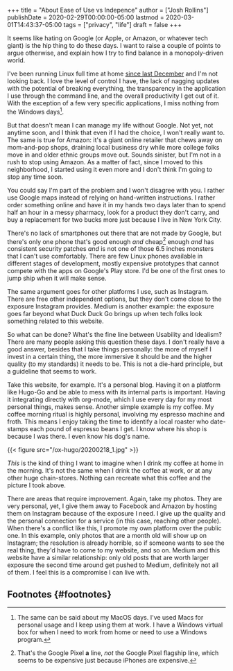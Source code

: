 +++
title = "About Ease of Use vs Indepence"
author = ["Josh Rollins"]
publishDate = 2020-02-29T00:00:00-05:00
lastmod = 2020-03-01T14:43:37-05:00
tags = ["privacy", "life"]
draft = false
+++

It seems like hating on Google (or Apple, or Amazon, or whatever tech giant) is the hip thing to do these days. I want to raise a couple of points to argue otherwise, and explain how I try to find balance in a monopoly-driven world.

<!--more-->

I've been running Linux full time at home [since last December](https://joshrollinswrites.com/help-desk-head-desk/20191208/) and I'm not looking back. I love the level of control I have, the lack of nagging updates with the potential of breaking everything, the transparency in the application I use through the command line, and the overall productivity I get out of it. With the exception of a few very specific applications, I miss nothing from the Windows days[^fn:1].

But that doesn't mean I can manage my life without Google. Not yet, not anytime soon, and I think that even if I had the choice, I won't really want to. The same is true for Amazon: it's a giant online retailer that chews away on mom-and-pop shops, draining local business dry while more college folks move in and older ethnic groups move out. Sounds sinister, but I'm not in a rush to stop using Amazon. As a matter of fact, since I moved to this neighborhood, I started using it even more and I don't think I'm going to stop any time soon.

You could say I'm part of the problem and I won't disagree with you. I rather use Google maps instead of relying on hand-written instructions. I rather order something online and have it in my hands two days later than to spend half an hour in a messy pharmacy, look for a product they don't carry, and buy a replacement for two bucks more just because I live in New York City.

There's no lack of smartphones out there that are not made by Google, but there's only one phone that's good enough _and_ cheap[^fn:2] enough _and_ has consistent security patches _and_ is not one of those 6.5 inches monsters that I can't use comfortably. There are few Linux phones available in different stages of development, mostly expensive prototypes that cannot compete with the apps on Google's Play store. I'd be one of the first ones to jump ship when it will make sense.

The same argument goes for other platforms I use, such as Instagram. There are free other independent options, but they don't come close to the exposure Instagram provides. Medium is another example: the exposure goes far beyond what Duck Duck Go brings up when tech folks look something related to this website.

So what can be done? What's the fine line between Usability and Idealism? There are many people asking this question these days. I don't really have a good answer, besides that I take things personally: the more of myself I invest in a certain thing, the more immersive it should be and the higher quality (to my standards) it needs to be. This is not a die-hard principle, but a guideline that seems to work.

Take this website, for example. It's a personal blog. Having it on a platform like Hugo-Go and be able to mess with its internal parts is important. Having it integrating directly with org-mode, which I use every day for my most personal things, makes sense. Another simple example is my coffee. My coffee morning ritual is highly personal, involving my espresso machine and froth. This means I enjoy taking the time to identify a local roaster who date-stamps each pound of espresso beans I get. I know where his shop is because I was there. I even know his dog's name.

{{< figure src="/ox-hugo/20200218_1.jpg" >}}

_This_ is the kind of thing I want to imagine when I drink my coffee at home in the morning. It's not the same when I drink the coffee at work, or at any other huge chain-stores. Nothing can recreate what this coffee and the picture I took above.

There are areas that require improvement. Again, take my photos. They are very personal, yet, I give them away to Facebook and Amazon by hosting them on Instagram because of the exposure I need. I give up the quality and the personal connection for a service (in this case, reaching other people). When there's a conflict like this, I promote my own platform over the public one. In this example, only photos that are a month old will show up on Instagram; the resolution is already horrible, so if someone wants to see the real thing, they'd have to come to my website, and so on. Medium and this website have a similar relationship: only old posts that are worth larger exposure the second time around get pushed to Medium, definitely not all of them. I feel this is a compromise I can live with.


## Footnotes {#footnotes}

[^fn:1]: The same can be said about my MacOS days. I've used Macs for personal usage and I keep using them at work. I have a Windows virtual box for when I need to work from home or need to use a Windows program.
[^fn:2]: That's the Google Pixel **a** line, _not_ the Google Pixel flagship line, which seems to be expensive just because iPhones are expensive.
